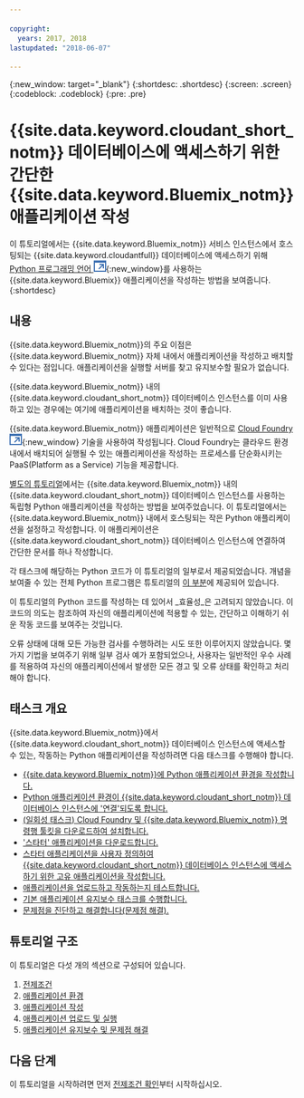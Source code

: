 ```yaml
---

copyright:
  years: 2017, 2018
lastupdated: "2018-06-07"

---
```


{:new_window: target="_blank"}
{:shortdesc: .shortdesc}
{:screen: .screen}
{:codeblock: .codeblock}
{:pre: .pre}

<!-- Acrolinx: 2017-01-10 -->

# {{site.data.keyword.cloudant_short_notm}} 데이터베이스에 액세스하기 위한 간단한 {{site.data.keyword.Bluemix_notm}} 애플리케이션 작성

이 튜토리얼에서는 {{site.data.keyword.Bluemix_notm}} 서비스 인스턴스에서 호스팅되는 {{site.data.keyword.cloudantfull}} 데이터베이스에 액세스하기 위해
[Python 프로그래밍 언어 ![외부 링크 아이콘](../images/launch-glyph.svg "외부 링크 아이콘")](https://www.python.org/){:new_window}를
사용하는 {{site.data.keyword.Bluemix}} 애플리케이션을 작성하는 방법을 보여줍니다.
{:shortdesc}

## 내용

{{site.data.keyword.Bluemix_notm}}의 주요 이점은 {{site.data.keyword.Bluemix_notm}} 자체 내에서 애플리케이션을 작성하고 배치할 수 있다는 점입니다.
애플리케이션을 실행할 서버를 찾고 유지보수할 필요가 없습니다.

{{site.data.keyword.Bluemix_notm}} 내의 {{site.data.keyword.cloudant_short_notm}} 데이터베이스 인스턴스를 이미 사용하고 있는 경우에는 여기에 애플리케이션을 배치하는 것이 좋습니다.

{{site.data.keyword.Bluemix_notm}} 애플리케이션은 일반적으로 [Cloud Foundry ![외부 링크 아이콘](../images/launch-glyph.svg "외부 링크 아이콘")](https://en.wikipedia.org/wiki/Cloud_Foundry){:new_window} 기술을 사용하여 작성됩니다.
Cloud Foundry는 클라우드 환경 내에서 배치되어 실행될 수 있는 애플리케이션을 작성하는 프로세스를 단순화시키는 PaaS(Platform as a Service) 기능을 제공합니다.

[별도의 튜토리얼](create_database.html)에서는 {{site.data.keyword.Bluemix_notm}} 내의 {{site.data.keyword.cloudant_short_notm}} 데이터베이스 인스턴스를 사용하는
독립형 Python 애플리케이션을 작성하는 방법을 보여주었습니다.
이 튜토리얼에서는 {{site.data.keyword.Bluemix_notm}} 내에서 호스팅되는 작은 Python 애플리케이션을 설정하고 작성합니다.
이 애플리케이션은 {{site.data.keyword.cloudant_short_notm}} 데이터베이스 인스턴스에 연결하여 간단한 문서를 하나 작성합니다.

각 태스크에 해당하는 Python 코드가 이 튜토리얼의 일부로서 제공되었습니다.
개념을 보여줄 수 있는 전체 Python 프로그램은 튜토리얼의 [이 부분](create_bmxapp_createapp.html#complete-listing)에 제공되어 있습니다.

이 튜토리얼의 Python 코드를 작성하는 데 있어서 _효율성_은 고려되지 않았습니다. 이 코드의 의도는 참조하여 자신의 애플리케이션에 적용할 수 있는, 간단하고 이해하기 쉬운 작동 코드를 보여주는 것입니다.

오류 상태에 대해 모든 가능한 검사를 수행하려는 시도 또한 이루어지지 않았습니다.
몇 가지 기법을 보여주기 위해 일부 검사 예가 포함되었으나, 사용자는 일반적인 우수 사례를 적용하여
자신의 애플리케이션에서 발생한 모든 경고 및 오류 상태를 확인하고 처리해야 합니다.

## 태스크 개요

{{site.data.keyword.Bluemix_notm}}에서 {{site.data.keyword.cloudant_short_notm}} 데이터베이스 인스턴스에 액세스할 수 있는, 작동하는 Python 애플리케이션을 작성하려면 다음 태스크를 수행해야 합니다.

-   [{{site.data.keyword.Bluemix_notm}}에 Python 애플리케이션 환경을 작성합니다. ](create_bmxapp_appenv.html#creating)
-   [Python 애플리케이션 환경이 {{site.data.keyword.cloudant_short_notm}} 데이터베이스 인스턴스에 '연결'되도록 합니다. ](create_bmxapp_appenv.html#connecting)
-   [(일회성 태스크) Cloud Foundry 및 {{site.data.keyword.Bluemix_notm}} 명령행 툴킷을 다운로드하여 설치합니다. ](create_bmxapp_appenv.html#toolkits)
-   ['스타터' 애플리케이션을 다운로드합니다. ](create_bmxapp_appenv.html#starter)
-   [스타터 애플리케이션을 사용자 정의하여 {{site.data.keyword.cloudant_short_notm}} 데이터베이스 인스턴스에 액세스하기 위한 고유 애플리케이션을 작성합니다. ](create_bmxapp_createapp.html#theApp)
-   [애플리케이션을 업로드하고 작동하는지 테스트합니다. ](create_bmxapp_upload.html#uploading)
-   [기본 애플리케이션 유지보수 태스크를 수행합니다. ](create_bmxapp_maintain.html#maintenance)
-   [문제점을 진단하고 해결합니다(문제점 해결). ](create_bmxapp_maintain.html#troubleshooting)

## 튜토리얼 구조

이 튜토리얼은 다섯 개의 섹션으로 구성되어 있습니다.

1.  [전제조건](create_bmxapp_prereq.html)
2.  [애플리케이션 환경](create_bmxapp_appenv.html)
3.  [애플리케이션 작성](create_bmxapp_createapp.html)
4.  [애플리케이션 업로드 및 실행](create_bmxapp_upload.html)
5.  [애플리케이션 유지보수 및 문제점 해결](create_bmxapp_maintain.html)

## 다음 단계

이 튜토리얼을 시작하려면 먼저 [전제조건 확인](create_bmxapp_prereq.html)부터 시작하십시오.
